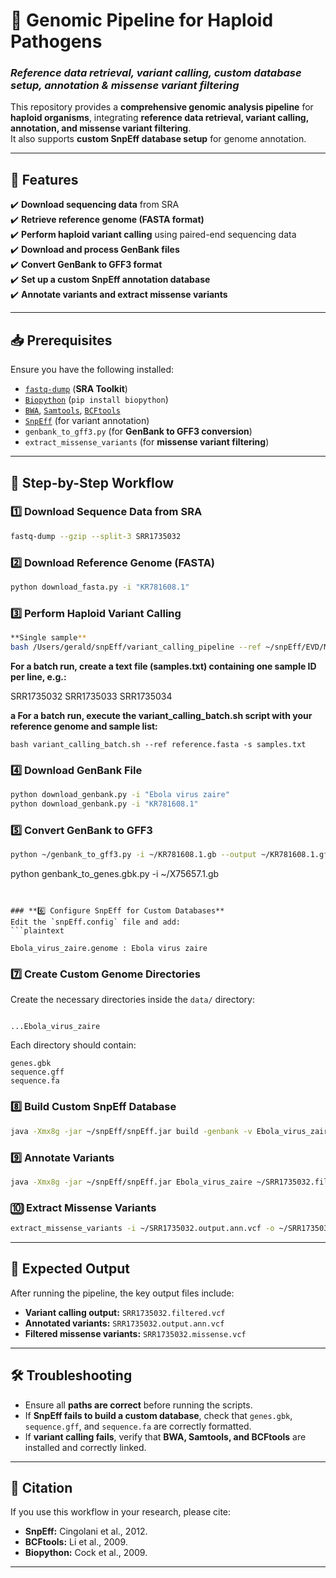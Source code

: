 # 🧬 Genomic Pipeline for Haploid Pathogens
### *Reference data retrieval, variant calling, custom database setup, annotation & missense variant filtering*

This repository provides a **comprehensive genomic analysis pipeline** for **haploid organisms**, integrating **reference data retrieval, variant calling, annotation, and missense variant filtering**.  
It also supports **custom SnpEff database setup** for genome annotation.

---

## 🚀 Features
✔️ **Download sequencing data** from SRA  
✔️ **Retrieve reference genome (FASTA format)**  
✔️ **Perform haploid variant calling** using paired-end sequencing data  
✔️ **Download and process GenBank files**  
✔️ **Convert GenBank to GFF3 format**  
✔️ **Set up a custom SnpEff annotation database**  
✔️ **Annotate variants and extract missense variants**  

---

## 📥 Prerequisites
Ensure you have the following installed:
- [`fastq-dump`](https://github.com/ncbi/sra-tools) (**SRA Toolkit**)
- [`Biopython`](https://biopython.org/) (`pip install biopython`)
- [`BWA`](http://bio-bwa.sourceforge.net/), [`Samtools`](http://www.htslib.org/), [`BCFtools`](http://www.htslib.org/)  
- [`SnpEff`](https://pcingola.github.io/SnpEff/) (for variant annotation)  
- `genbank_to_gff3.py` (for **GenBank to GFF3 conversion**)  
- `extract_missense_variants` (for **missense variant filtering**)  

---

## 📌 Step-by-Step Workflow

### **1️⃣ Download Sequence Data from SRA**
```bash
fastq-dump --gzip --split-3 SRR1735032
```

### **2️⃣ Download Reference Genome (FASTA)**
```bash
python download_fasta.py -i "KR781608.1"
```

### **3️⃣ Perform Haploid Variant Calling**
```bash
**Single sample**
bash /Users/gerald/snpEff/variant_calling_pipeline --ref ~/snpEff/EVD/Makona-SLE.fa -1 ~/SRR1735032_1.fastq.gz -2 ~/SRR1735032_2.fastq.gz -o SRR1735032
```


 **For a batch run, create a text file (samples.txt) containing one sample ID per line, e.g.:**

   SRR1735032
   SRR1735033
   SRR1735034

 **a For a batch run, execute the variant_calling_batch.sh script with your reference genome and sample list:**

```
bash variant_calling_batch.sh --ref reference.fasta -s samples.txt
```

### **4️⃣ Download GenBank File**
```bash
python download_genbank.py -i "Ebola virus zaire"
python download_genbank.py -i "KR781608.1"
```

### **5️⃣ Convert GenBank to GFF3**
```bash
python ~/genbank_to_gff3.py -i ~/KR781608.1.gb --output ~/KR781608.1.gff

```
 python genbank_to_genes.gbk.py -i ~/X75657.1.gb
 
```


### **6️⃣ Configure SnpEff for Custom Databases**
Edit the `snpEff.config` file and add:
```plaintext

Ebola_virus_zaire.genome : Ebola virus zaire
```

### **7️⃣ Create Custom Genome Directories**
Create the necessary directories inside the `data/` directory:
```plaintext

...Ebola_virus_zaire
```
Each directory should contain:
```plaintext
genes.gbk
sequence.gff
sequence.fa
```

### **8️⃣ Build Custom SnpEff Database**
```bash
java -Xmx8g -jar ~/snpEff/snpEff.jar build -genbank -v Ebola_virus_zaire
```

### **9️⃣ Annotate Variants**
```bash
java -Xmx8g -jar ~/snpEff/snpEff.jar Ebola_virus_zaire ~/SRR1735032.filtered.vcf > ~/SRR1735032.output.ann.vcf
```

### **🔟 Extract Missense Variants**
```bash
extract_missense_variants -i ~/SRR1735032.output.ann.vcf -o ~/SRR1735032.missense.vcf
```

---

## 📌 Expected Output
After running the pipeline, the key output files include:
- **Variant calling output:** `SRR1735032.filtered.vcf`
- **Annotated variants:** `SRR1735032.output.ann.vcf`
- **Filtered missense variants:** `SRR1735032.missense.vcf`

---

## 🛠️ Troubleshooting
- Ensure all **paths are correct** before running the scripts.
- If **SnpEff fails to build a custom database**, check that `genes.gbk`, `sequence.gff`, and `sequence.fa` are correctly formatted.
- If **variant calling fails**, verify that **BWA, Samtools, and BCFtools** are installed and correctly linked.

---

## 📝 Citation
If you use this workflow in your research, please cite:
- **SnpEff:** Cingolani et al., 2012.
- **BCFtools:** Li et al., 2009.
- **Biopython:** Cock et al., 2009.

---


